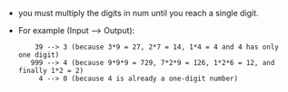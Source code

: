 - you must multiply the digits in num until you reach a single digit.

- For example (Input --> Output):


          39 --> 3 (because 3*9 = 27, 2*7 = 14, 1*4 = 4 and 4 has only one digit)
         999 --> 4 (because 9*9*9 = 729, 7*2*9 = 126, 1*2*6 = 12, and finally 1*2 = 2)
           4 --> 0 (because 4 is already a one-digit number)
